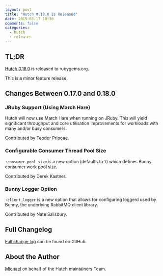 ```yaml
---
layout: post
title: "Hutch 0.18.0 is Released"
date: 2015-08-17 10:30
comments: false
categories: 
  - hutch
  - releases
---
```


## TL;DR

[Hutch 0.18.0](https://rubygems.org/gems/hutch/versions/0.18.0) is released to rubygems.org.

This is a minor feature release.


## Changes Between 0.17.0 and 0.18.0

### JRuby Support (Using March Hare)

Hutch will now use March Hare when running on JRuby.
This will yield significant throughput and core utilisation
improvements for workloads with many and/or busy consumers.

Contributed by Teodor Pripoae.


### Configurable Consumer Thread Pool Size

`:consumer_pool_size` is a new option (defaults to `1`) which defines
Bunny consumer work pool size.

Contributed by Derek Kastner.

### Bunny Logger Option

`:client_logger` is a new option that allows
for configuring loggerd used by Bunny, the underlying
RabbitMQ client library.

Contributed by Nate Salisbury.


## Full Changelog

[Full change log](https://github.com/gocardless/hutch/blob/master/CHANGELOG.md) can be found on GitHub.



## About the Author

[Michael](http://twitter.com/michaelklishin) on behalf of the Hutch maintainers Team.

